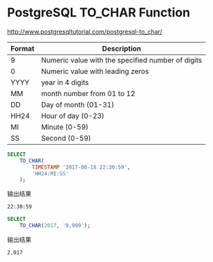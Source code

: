 # PostgreSQL TO_CHAR Function

<http://www.postgresqltutorial.com/postgresql-to_char/>

Format | Description
--- | ---
9 | Numeric value with the specified number of digits
0 | Numeric value with leading zeros
YYYY | year in 4 digits
MM | month number from 01 to 12
DD | Day of month (01-31)
HH24 | Hour of day (0-23)
MI | Minute (0-59)
SS | Second (0-59)

```sql
SELECT
    TO_CHAR(
        TIMESTAMP '2017-08-18 22:30:59',
        'HH24:MI:SS'
    );
```

输出结果

```bash
22:30:59
```

```sql
SELECT
    TO_CHAR(2017, '9,999');
```

输出结果

```bash
2,017
```